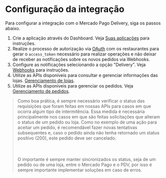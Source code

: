 # Configuração da integração

Para configurar a integração com o Mercado Pago Delivery, siga os passos abaixo.

1. Crie a aplicação através do Dashboard. Veja [Suas aplicações](/developers/pt/guides/additional-content/dashboard/applications) para instruções.
2. Realize o processo de autorização via [OAuth](/developers/pt/guides/additional-content/security/oauth/introduction) com os restaurantes para gerar o `access_token` necessário para realizar operações e não deixar de receber as notificações sobre os novos pedidos via Webhooks.
2. Configure as notificações selecionando a opção "Delivery". Veja [Webhooks](/developers/pt/guides/additional-content/your-integrations/notifications/webhooks) para instruções. 
3. Utilize as APIs disponíveis para consultar e gerenciar informações das lojas. [Gerenciamento de lojas](/developers/pt/docs/mp-delivery/store-management).
5. Utilize as APIs disponíveis para gerenciar os pedidos. Veja [Gerenciamento de pedidos](/developers/pt/docs/mp-delivery/order-management).

> Como boa prática, é sempre necessário verificar o status das requisições que foram feitas em nossas APIs para casos em que ocorra algum tipo de intermitência. Essa medida é necessária principalmente nos casos em que são feitas solicitações que alteram o status de um pedido ou loja. Como no exemplo de uma ação para aceitar um pedido, é recomendável fazer novas tentativas subsequentes e, caso o pedido ainda não tenha retornado um status positivo (200), este pedido deve ser cancelado. <br/></br>
> <br/></br>
> O importante é sempre manter sincronizados os status, seja de um pedido ou de uma loja, entre o Mercado Pago e o PDV, por isso é sempre importante implementar soluções em caso de erros.